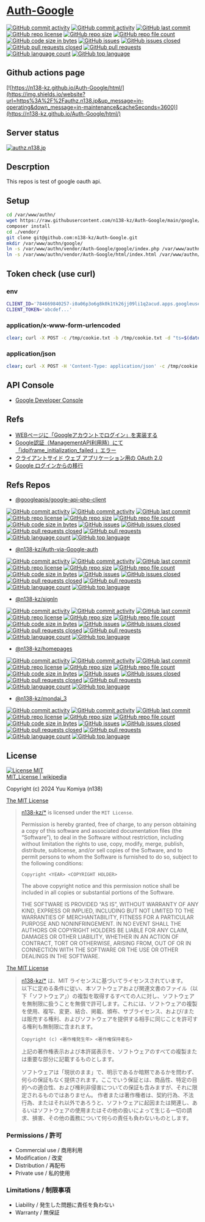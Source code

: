 # [Auth-Google](https://github.com/n138-kz/Auth-Google)

[![GitHub commit activity](https://img.shields.io/github/commit-activity/w/n138-kz/Auth-Google)](/../../commits)
[![GitHub commit activity](https://img.shields.io/github/commit-activity/t/n138-kz/Auth-Google)](/../../commits)
[![GitHub last commit](https://img.shields.io/github/last-commit/n138-kz/Auth-Google)](/../../commits)
[![GitHub repo license](https://img.shields.io/github/license/n138-kz/Auth-Google)](/../../LICENSE)
[![GitHub repo size](https://img.shields.io/github/repo-size/n138-kz/Auth-Google)](/../../)
[![GitHub repo file count](https://img.shields.io/github/directory-file-count/n138-kz/Auth-Google)](/../../)
[![GitHub code size in bytes](https://img.shields.io/github/languages/code-size/n138-kz/Auth-Google)](/../../)
[![GitHub issues](https://img.shields.io/github/issues/n138-kz/Auth-Google)](/../../issues)
[![GitHub issues closed](https://img.shields.io/github/issues-closed/n138-kz/Auth-Google)](/../../issues)
[![GitHub pull requests closed](https://img.shields.io/github/issues-pr-closed/n138-kz/Auth-Google)](/../../pulls)
[![GitHub pull requests](https://img.shields.io/github/issues-pr/n138-kz/Auth-Google)](/../../pulls)
[![GitHub language count](https://img.shields.io/github/languages/count/n138-kz/Auth-Google)](/../../)
[![GitHub top language](https://img.shields.io/github/languages/top/n138-kz/Auth-Google)](/../../)

## Github actions page

[![https://n138-kz.github.io/Auth-Google/html/](https://img.shields.io/website?url=https%3A%2F%2Fauthz.n138.jp&up_message=in-operating&down_message=in-maintenance&cacheSeconds=3600)](https://n138-kz.github.io/Auth-Google/html/)

## Server status

[![authz.n138.jp](https://img.shields.io/website?url=https%3A%2F%2Fauthz.n138.jp&up_message=in-operating&down_message=in-maintenance&cacheSeconds=3600)](https://authz.n138.jp/)

## Descrption

This repos is test of google oauth api.

## Setup

```bash
cd /var/www/authn/
wget https://raw.githubusercontent.com/n138-kz/Auth-Google/main/google/composer.json
composer install
cd ./vendor/
git clone git@github.com:n138-kz/Auth-Google.git
mkdir /var/www/authn/google/
ln -s /var/www/authn/vendor/Auth-Google/google/index.php /var/www/authn/google/
ln -s /var/www/authn/vendor/Auth-Google/html/index.html /var/www/authn/
```

## Token check (use curl)

### env

```bash
CLIENT_ID='784669840257-i0a06p3o6g8k0k1tk26jj09li1q2acud.apps.googleusercontent.com'
CLIENT_TOKEN='abcdef...'
```

### application/x-www-form-urlencoded

```bash
clear; curl -X POST -c /tmp/cookie.txt -b /tmp/cookie.txt -d "ts=$(date +%s)" -d "clientId=${CLIENT_ID}" -d "credential=${CLIENT_TOKEN}" https://authn.n138.jp/google/ | jq
```

### application/json

```bash
clear; curl -X POST -H 'Content-Type: application/json' -c /tmp/cookie.txt -b /tmp/cookie.txt -d '{"ts": '$(date +%s)',"clientId": "'${CLIENT_ID}'", "credential": "'${CLIENT_TOKEN}'"}' https://authn.n138.jp/google/ | jq
```

## API Console

- [Google Developer Console](https://console.cloud.google.com/apis/credentials?hl=ja&project=upbeat-splicer-325708)

## Refs

- [WEBページに「Googleアカウントでログイン」を実装する](https://qiita.com/kmtym1998/items/768212fe92dbaa384c27)
- [Google認証（ManagementAPI利用時）にて「idpiframe_initialization_failed 」エラー](https://qiita.com/kenken1981/items/9d738687c5cfb453be19)
- [クライアントサイド ウェブ アプリケーション用の OAuth 2.0](https://developers.google.com/identity/protocols/oauth2/javascript-implicit-flow?hl=ja#authorization-errors-origin-mismatch "Google Developers")
- [Google ログインからの移行](https://developers.google.com/identity/gsi/web/guides/migration?hl=ja#popup-mode_1 "Google Developers")

## Refs Repos

- [@googleapis/google-api-php-client](https://github.com/googleapis/google-api-php-client)

[![GitHub commit activity](https://img.shields.io/github/commit-activity/w/googleapis/google-api-php-client)](/../../commits)
[![GitHub commit activity](https://img.shields.io/github/commit-activity/t/googleapis/google-api-php-client)](/../../commits)
[![GitHub last commit](https://img.shields.io/github/last-commit/googleapis/google-api-php-client)](/../../commits)
[![GitHub repo license](https://img.shields.io/github/license/googleapis/google-api-php-client)](/../../LICENSE)
[![GitHub repo size](https://img.shields.io/github/repo-size/googleapis/google-api-php-client)](/../../)
[![GitHub repo file count](https://img.shields.io/github/directory-file-count/googleapis/google-api-php-client)](/../../)
[![GitHub code size in bytes](https://img.shields.io/github/languages/code-size/googleapis/google-api-php-client)](/../../)
[![GitHub issues](https://img.shields.io/github/issues/googleapis/google-api-php-client)](/../../issues)
[![GitHub issues closed](https://img.shields.io/github/issues-closed/googleapis/google-api-php-client)](/../../issues)
[![GitHub pull requests closed](https://img.shields.io/github/issues-pr-closed/googleapis/google-api-php-client)](/../../pulls)
[![GitHub pull requests](https://img.shields.io/github/issues-pr/googleapis/google-api-php-client)](/../../pulls)
[![GitHub language count](https://img.shields.io/github/languages/count/googleapis/google-api-php-client)](/../../)
[![GitHub top language](https://img.shields.io/github/languages/top/googleapis/google-api-php-client)](/../../)
  
- [@n138-kz/Auth-via-Google-auth](https://github.com/n138-kz/Auth-via-Google-auth)

[![GitHub commit activity](https://img.shields.io/github/commit-activity/w/n138-kz/Auth-via-Google-auth)](/../../commits)
[![GitHub commit activity](https://img.shields.io/github/commit-activity/t/n138-kz/Auth-via-Google-auth)](/../../commits)
[![GitHub last commit](https://img.shields.io/github/last-commit/n138-kz/Auth-via-Google-auth)](/../../commits)
[![GitHub repo license](https://img.shields.io/github/license/n138-kz/Auth-via-Google-auth)](/../../LICENSE)
[![GitHub repo size](https://img.shields.io/github/repo-size/n138-kz/Auth-via-Google-auth)](/../../)
[![GitHub repo file count](https://img.shields.io/github/directory-file-count/n138-kz/Auth-via-Google-auth)](/../../)
[![GitHub code size in bytes](https://img.shields.io/github/languages/code-size/n138-kz/Auth-via-Google-auth)](/../../)
[![GitHub issues](https://img.shields.io/github/issues/n138-kz/Auth-via-Google-auth)](/../../issues)
[![GitHub issues closed](https://img.shields.io/github/issues-closed/n138-kz/Auth-via-Google-auth)](/../../issues)
[![GitHub pull requests closed](https://img.shields.io/github/issues-pr-closed/n138-kz/Auth-via-Google-auth)](/../../pulls)
[![GitHub pull requests](https://img.shields.io/github/issues-pr/n138-kz/Auth-via-Google-auth)](/../../pulls)
[![GitHub language count](https://img.shields.io/github/languages/count/n138-kz/Auth-via-Google-auth)](/../../)
[![GitHub top language](https://img.shields.io/github/languages/top/n138-kz/Auth-via-Google-auth)](/../../)

- [@n138-kz/signIn](https://github.com/n138-kz/signIn "Basic signIn")

[![GitHub commit activity](https://img.shields.io/github/commit-activity/w/n138-kz/signIn)](/../../commits)
[![GitHub commit activity](https://img.shields.io/github/commit-activity/t/n138-kz/signIn)](/../../commits)
[![GitHub last commit](https://img.shields.io/github/last-commit/n138-kz/signIn)](/../../commits)
[![GitHub repo license](https://img.shields.io/github/license/n138-kz/signIn)](/../../LICENSE)
[![GitHub repo size](https://img.shields.io/github/repo-size/n138-kz/signIn)](/../../)
[![GitHub repo file count](https://img.shields.io/github/directory-file-count/n138-kz/signIn)](/../../)
[![GitHub code size in bytes](https://img.shields.io/github/languages/code-size/n138-kz/signIn)](/../../)
[![GitHub issues](https://img.shields.io/github/issues/n138-kz/signIn)](/../../issues)
[![GitHub issues closed](https://img.shields.io/github/issues-closed/n138-kz/signIn)](/../../issues)
[![GitHub pull requests closed](https://img.shields.io/github/issues-pr-closed/n138-kz/signIn)](/../../pulls)
[![GitHub pull requests](https://img.shields.io/github/issues-pr/n138-kz/signIn)](/../../pulls)
[![GitHub language count](https://img.shields.io/github/languages/count/n138-kz/signIn)](/../../)
[![GitHub top language](https://img.shields.io/github/languages/top/n138-kz/signIn)](/../../)

- [@n138-kz/homepages](https://github.com/n138-kz/homepages.git)

[![GitHub commit activity](https://img.shields.io/github/commit-activity/w/n138-kz/homepages)](/../../commits)
[![GitHub commit activity](https://img.shields.io/github/commit-activity/t/n138-kz/homepages)](/../../commits)
[![GitHub last commit](https://img.shields.io/github/last-commit/n138-kz/homepages)](/../../commits)
[![GitHub repo license](https://img.shields.io/github/license/n138-kz/homepages)](/../../LICENSE)
[![GitHub repo size](https://img.shields.io/github/repo-size/n138-kz/homepages)](/../../)
[![GitHub repo file count](https://img.shields.io/github/directory-file-count/n138-kz/homepages)](/../../)
[![GitHub code size in bytes](https://img.shields.io/github/languages/code-size/n138-kz/homepages)](/../../)
[![GitHub issues](https://img.shields.io/github/issues/n138-kz/homepages)](/../../issues)
[![GitHub issues closed](https://img.shields.io/github/issues-closed/n138-kz/homepages)](/../../issues)
[![GitHub pull requests closed](https://img.shields.io/github/issues-pr-closed/n138-kz/homepages)](/../../pulls)
[![GitHub pull requests](https://img.shields.io/github/issues-pr/n138-kz/homepages)](/../../pulls)
[![GitHub language count](https://img.shields.io/github/languages/count/n138-kz/homepages)](/../../)
[![GitHub top language](https://img.shields.io/github/languages/top/n138-kz/homepages)](/../../)

- [@n138-kz/mondai_3](https://github.com/n138-kz/mondai3)

[![GitHub commit activity](https://img.shields.io/github/commit-activity/w/n138-kz/mondai_3)](/../../commits)
[![GitHub commit activity](https://img.shields.io/github/commit-activity/t/n138-kz/mondai_3)](/../../commits)
[![GitHub last commit](https://img.shields.io/github/last-commit/n138-kz/mondai_3)](/../../commits)
[![GitHub repo license](https://img.shields.io/github/license/n138-kz/mondai_3)](/../../LICENSE)
[![GitHub repo size](https://img.shields.io/github/repo-size/n138-kz/mondai_3)](/../../)
[![GitHub repo file count](https://img.shields.io/github/directory-file-count/n138-kz/mondai_3)](/../../)
[![GitHub code size in bytes](https://img.shields.io/github/languages/code-size/n138-kz/mondai_3)](/../../)
[![GitHub issues](https://img.shields.io/github/issues/n138-kz/mondai_3)](/../../issues)
[![GitHub issues closed](https://img.shields.io/github/issues-closed/n138-kz/mondai_3)](/../../issues)
[![GitHub pull requests closed](https://img.shields.io/github/issues-pr-closed/n138-kz/mondai_3)](/../../pulls)
[![GitHub pull requests](https://img.shields.io/github/issues-pr/n138-kz/mondai_3)](/../../pulls)
[![GitHub language count](https://img.shields.io/github/languages/count/n138-kz/mondai_3)](/../../)
[![GitHub top language](https://img.shields.io/github/languages/top/n138-kz/mondai_3)](/../../)

## License

[![License MIT](https://upload.wikimedia.org/wikipedia/commons/0/0c/MIT_logo.svg)](LICENSE)  
[MIT_License | wikipedia](https://ja.wikipedia.org/wiki/MIT_License)

Copyright (c) 2024 Yuu Komiya (n138)

[The MIT License](https://opensource.org/license/mit/)
> [n138-kz/*](./) is licensed under the `MIT License`.  
>
> Permission is hereby granted, free of charge, to any person obtaining a copy of this software and associated documentation files (the “Software”), to deal in the Software without restriction, including without limitation the rights to use, copy, modify, merge, publish, distribute, sublicense, and/or sell copies of the Software, and to permit persons to whom the Software is furnished to do so, subject to the following conditions:
>
> `Copyright <YEAR> <COPYRIGHT HOLDER>`
>
> The above copyright notice and this permission notice shall be included in all copies or substantial portions of the Software.
>
> THE SOFTWARE IS PROVIDED “AS IS”, WITHOUT WARRANTY OF ANY KIND, EXPRESS OR IMPLIED, INCLUDING BUT NOT LIMITED TO THE WARRANTIES OF MERCHANTABILITY, FITNESS FOR A PARTICULAR PURPOSE AND NONINFRINGEMENT. IN NO EVENT SHALL THE AUTHORS OR COPYRIGHT HOLDERS BE LIABLE FOR ANY CLAIM, DAMAGES OR OTHER LIABILITY, WHETHER IN AN ACTION OF CONTRACT, TORT OR OTHERWISE, ARISING FROM, OUT OF OR IN CONNECTION WITH THE SOFTWARE OR THE USE OR OTHER DEALINGS IN THE SOFTWARE.

[The MIT License](https://opensource.org/license/mit/)
> [n138-kz/*](./) は、MIT ライセンスに基づいてライセンスされています。  
> 以下に定める条件に従い、本ソフトウェアおよび関連文書のファイル（以下「ソフトウェア」）の複製を取得するすべての人に対し、ソフトウェアを無制限に扱うことを無償で許可します。これには、ソフトウェアの複製を使用、複写、変更、結合、掲載、頒布、サブライセンス、および/または販売する権利、およびソフトウェアを提供する相手に同じことを許可する権利も無制限に含まれます。  
>
> `Copyright (c) <著作権発生年> <著作権保持者名>`
>
> 上記の著作権表示および本許諾表示を、ソフトウェアのすべての複製または重要な部分に記載するものとします。
>
> ソフトウェアは「現状のまま」で、明示であるか暗黙であるかを問わず、何らの保証もなく提供されます。ここでいう保証とは、商品性、特定の目的への適合性、および権利非侵害についての保証も含みますが、それに限定されるものではありません。
> 作者または著作権者は、契約行為、不法行為、またはそれ以外であろうと、ソフトウェアに起因または関連し、あるいはソフトウェアの使用またはその他の扱いによって生じる一切の請求、損害、その他の義務について何らの責任も負わないものとします。

### Permissions / 許可

- Commercial use / 商用利用
- Modification / 改変
- Distribution / 再配布
- Private use / 私的使用

### Limitations / 制限事項

- Liability / 発生した問題に責任を負わない
- Warranty / 無保証
